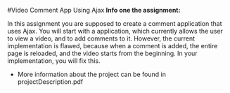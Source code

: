 #Video Comment App Using Ajax
**Info one the assignment:**

   In this assignment you are supposed to create a comment application that uses Ajax. You will start with a application, which currently allows the user to view a video, and to add comments to it. However, the current implementation is flawed, because when a comment is added, the entire page is reloaded, and the video starts from the beginning. In your implementation, you will fix this.
  * More information about the project can be found in projectDescription.pdf